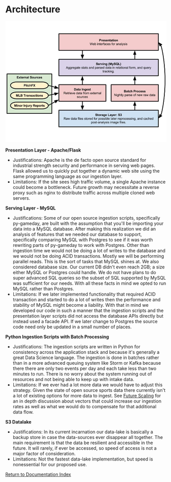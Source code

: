 # Architecture

![Architecture Diagram](images/architecture.jpg)

**Presentation Layer - Apache/Flask** 

- Justifications: Apache is the de facto open source standard for industrial strength security and performance in serving web pages. Flask allowed us to quickly put together a dynamic web site using the same programming language as our ingestion layer.
- Limitations: If the site sees high traffic volume, a single Apache instance could become a bottleneck. Future growth may necessitate a reverse proxy such as nginx to distribute traffic across multiple cloned web servers.

**Serving Layer - MySQL**

- Justifications: Some of our open source ingestion scripts, specifically py-gameday, are built with the assumption that you'll be importing your data into a MySQL database. After making this realization we did an analysis of features that we needed our database to support, specifically comparing MySQL with Postgres to see if it was worth rewriting parts of py-gameday to work with Postgres. Other than ingestion time we would not be doing a lot of writes to the database and we would not be doing ACID transactions. Mostly we will be performing parallel reads. This is the sort of tasks that MySQL shines at. We also considered database size. Our current DB didn't even reach 2GB; a size either MySQL or Postgres could handle. We do not have plans to do super advanced SQL queries so the subset of SQL supported by MySQL was sufficient for our needs. With all these facts in mind we opted to run MySQL rather than Postgres.
- Limitations: If we later implemented functionality that required ACID transaction and started to do a lot of writes then the performance and stability of MySQL might become a liability. With that in mind we developed our code in such a manner that the ingestion scripts and the presentation layer scripts did not access the database APIs directly but instead used a facade API. If we later change to Postgres the source code need only be updated in a small number of places.

**Python Ingestion Scripts with Batch Processing**

- Justifications: The ingestion scripts are written in Python for consistency across the application stack and because it's generally a great Data Science language. The ingestion is done in batches rather than in a more advanced queuing system like Storm or Kafka because there there are only two events per day and each take less than two minutes to run. There is no worry about the system running out of resources and not being able to keep up with intake data.
- Limitations: If we ever had a lot more data we would have to adjust this strategy. Given the state of open source sports data there currently isn't a lot of existing options for more data to ingest. See [Future Scaling](future_scaling.md) for an in depth discussion about vectors that could increase our ingestion rates as well as what we would do to compensate for that additional data flow.

**S3 Datalake**

- Justifications: In its current incarnation our data-lake is basically a backup store in case the data-sources ever disappear all together. The main requirement is that the data be resilient and accessible in the future. It will rarely, if ever be accessed, so speed of access is not a major factor of consideration.
- Limitations: Not the fastest data-lake implementation, but speed is nonessential for our proposed use.

[Return to Documentation Index](index.md)
